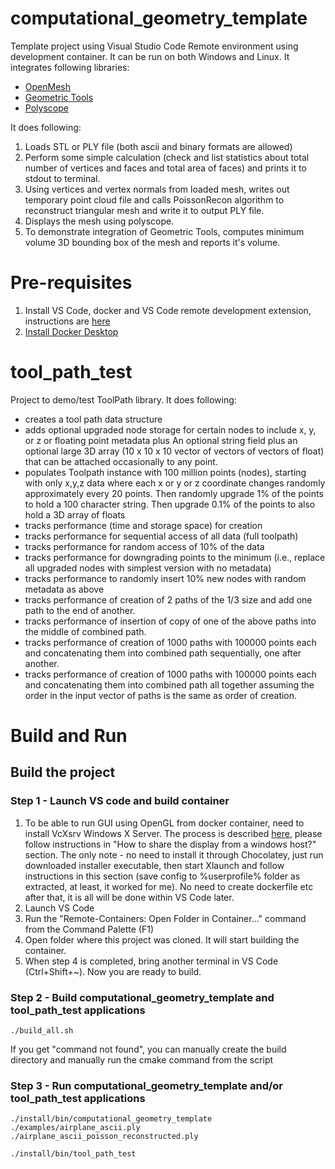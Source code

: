 # computational_geometry_template

Template project using Visual Studio Code Remote environment using development container. It can be run on both Windows and Linux. It integrates following libraries:

 - [OpenMesh](https://www.graphics.rwth-aachen.de/software/openmesh/)
 - [Geometric Tools](https://www.geometrictools.com/)
 - [Polyscope](https://polyscope.run/)

It does following:

 1. Loads STL or PLY file (both ascii and binary formats are allowed)
 2. Perform some simple calculation (check and list statistics about total number of vertices and faces and total area of faces) and prints it to stdout to terminal.
 3. Using vertices and vertex normals from loaded mesh, writes out temporary point cloud file and calls PoissonRecon algorithm to reconstruct triangular mesh and write it to output PLY file.
 4. Displays the mesh using polyscope.
 5. To demonstrate integration of Geometric Tools, computes minimum volume 3D bounding box of the mesh and reports it's volume.

# Pre-requisites

 1. Install VS Code, docker and VS Code remote development extension, instructions are [here](https://code.visualstudio.com/docs/remote/containers#_installation)
 2. [Install Docker Desktop](https://www.docker.com/products/docker-desktop/)


# tool_path_test

Project to demo/test ToolPath library.  It does following:

- creates a tool path data structure
- adds optional upgraded node storage for certain nodes to include x, y, or z or floating point metadata plus An optional string field plus an optional large 3D array (10 x 10 x 10 vector of vectors of vectors of float) that  can be attached occasionally to any point.
- populates Toolpath instance with 100 million points (nodes), starting with only x,y,z data where each x or y or z coordinate changes randomly approximately every 20 points. Then randomly upgrade 1% of the points to hold a 100 character string.  Then upgrade 0.1% of the points to also hold a 3D array of floats
- tracks performance (time and storage space) for creation
- tracks performance for sequential access of all data (full toolpath)
- tracks performance for random access of 10% of the data
- tracks performance for downgrading points to the minimum (i.e., replace all upgraded nodes with simplest version with no metadata)
- tracks performance to randomly insert 10% new nodes with random metadata as above
- tracks performance of creation of 2 paths of the 1/3 size and add one path to the end of another.
- tracks performance of insertion of copy of one of the above paths into the middle of combined path.
- tracks performance of creation of 1000 paths with 100000 points each and concatenating them into combined path sequentially, one after another.
- tracks performance of creation of 1000 paths with 100000 points each and concatenating them into combined path all together assuming the order in the input vector of paths is the same as order of creation.

# Build and Run

## Build the project

### Step 1 - Launch VS code and build container

 1. To be able to run GUI using OpenGL from docker container, need to install VcXsrv Windows X Server. The process is described [here](https://dev.to/darksmile92/run-gui-app-in-linux-docker-container-on-windows-host-4kde), please follow instructions in "How to share the display from a windows host?" section. The only note - no need to install it through Chocolatey, just run downloaded installer executable, then start Xlaunch and follow instructions in this section (save config to %userprofile% folder as extracted, at least, it worked for me). No need to create dockerfile etc after that, it is all will be done within VS Code later.
 2. Launch VS Code
 3. Run the "Remote-Containers: Open Folder in Container..." command from the Command Palette (F1)
 4. Open folder where this project was cloned. It will start building the container.
 5. When step 4 is completed, bring another terminal in VS Code (Ctrl+Shift+~). Now you are ready to build.

### Step 2 - Build computational_geometry_template and tool_path_test applications

```
./build_all.sh
```
If you get "command not found", you can manually create the build directory and manually run the cmake command from the script

### Step 3 - Run computational_geometry_template and/or tool_path_test applications

```
./install/bin/computational_geometry_template ./examples/airplane_ascii.ply ./airplane_ascii_poisson_reconstructed.ply
```

 ```
./install/bin/tool_path_test
```



 
